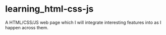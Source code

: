 # learning_html-css-js
A HTML/CSS/JS web page which I will integrate interesting features into as I happen across them.
